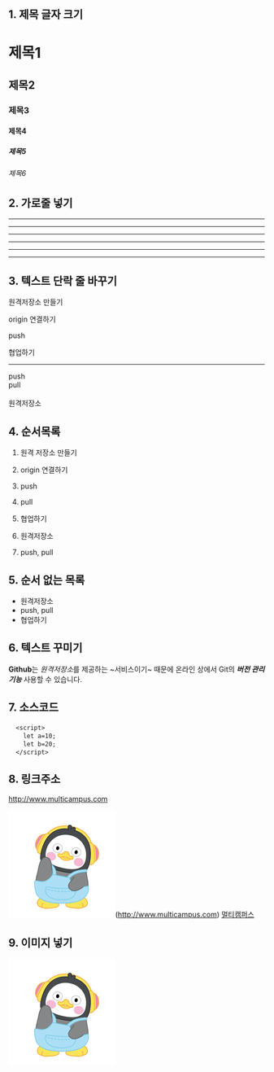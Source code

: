 ## 1. 제목 글자 크기
# 제목1
## 제목2
### 제목3
#### 제목4
##### 제목5
###### 제목6

## 2. 가로줄 넣기 <!-- -, * 3개 이상이 되면 -->
---
-----
- - - - -
***
*****
* * * *

## 3. 텍스트 단락 줄 바꾸기 
원격저장소 만들기 <br>

origin 연결하기

push

협업하기

---

push <br> pull <br><br> 원격저장소

## 4. 순서목록
1. 원격 저장소 만들기
2. origin 연결하기
3. push
4. pull
5. 협업하기

1. 원격저장소
2. push, pull

## 5. 순서 없는 목록 <!-- + 또는 - 또는 * -->
- 원격저장소
- push, pull
- 협업하기

## 6. 텍스트 꾸미기
**Github**는 *원격저장소*를 제공하는 ~서비스이기~ 때문에
온라인 상에서 Git의 ***버전 관리 기능*** 사용할 수 있습니다.

## 7. 소스코드
~~~
  <script>
    let a=10;
    let b=20;
  </script>
~~~

## 8. 링크주소
<http://www.multicampus.com>

![멀티캠퍼스](./pengsoo.png)(http://www.multicampus.com)
[멀티캠퍼스](http://www.multicampus.com, "클릭하면 멀티캠퍼스 홈페이지로 이동합니다.")

## 9. 이미지 넣기
![펭수이미지](./pengsoo.png)
